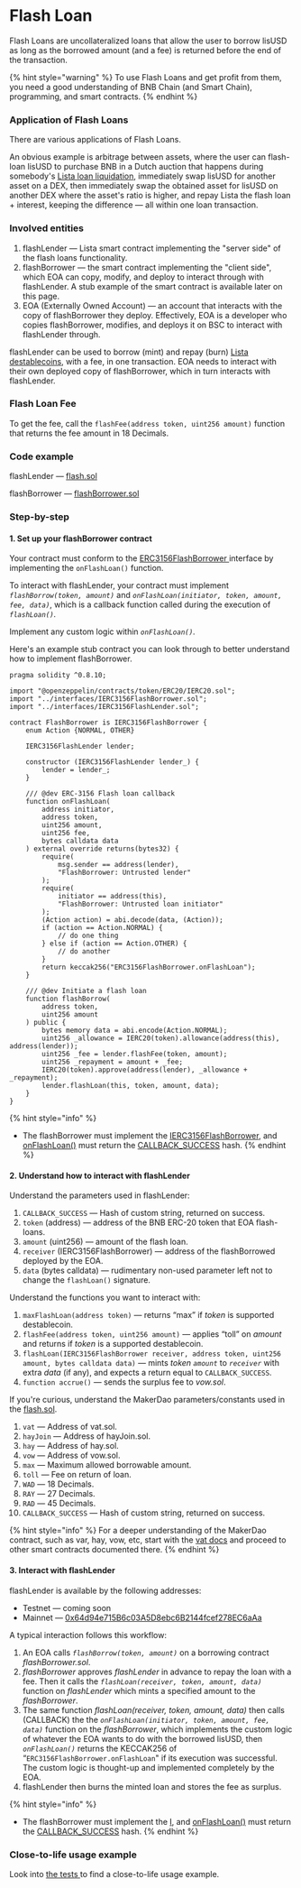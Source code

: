 # Flash Loan

Flash Loans are uncollateralized loans that allow the user to borrow lisUSD as long as the borrowed amount (and a fee) is returned before the end of the transaction.

{% hint style="warning" %}
To use Flash Loans and get profit from them, you need a good understanding of BNB Chain (and Smart Chain), programming, and smart contracts.
{% endhint %}

### Application of Flash Loans

There are various applications of Flash Loans.

An obvious example is arbitrage between assets, where the user can flash-loan lisUSD to purchase BNB in a Dutch auction that happens during somebody's [Lista loan liquidation](https://docs.helio.money/protocol/loan-liquidation), immediately swap lisUSD for another asset on a DEX, then immediately swap the obtained asset for lisUSD on another DEX where the asset's ratio is higher, and repay Lista the flash loan + interest, keeping the difference — all within one loan transaction.

### Involved entities

1. flashLender — Lista smart contract implementing the "server side" of the flash loans functionality.
2. flashBorrower — the smart contract implementing the "client side", which EOA can copy, modify, and deploy to interact through with flashLender. A stub example of the smart contract is available later on this page.
3. EOA (Externally Owned Account) — an account that interacts with the copy of flashBorrower they deploy. Effectively, EOA is a developer who copies flashBorrower, modifies, and deploys it on BSC to interact with flashLender through.

flashLender can be used to borrow (mint) and repay (burn) [Lista destablecoins](https://github.com/lista-dao/lista-dao-contracts/blob/master/contracts/hay.sol), with a fee, in one transaction. EOA needs to interact with their own deployed copy of flashBorrower, which in turn interacts with flashLender.

### Flash Loan Fee

To get the fee, call the `flashFee(address token, uint256 amount)` function that returns the fee amount in 18 Decimals.

### Code example

flashLender — [flash.sol](https://github.com/helio-money/helio-smart-contracts/blob/master/contracts/flash.sol)

flashBorrower — [flashBorrower.sol](https://github.com/helio-money/helio-smart-contracts/blob/master/contracts/mock/flashBorrower.sol)

### Step-by-step

#### 1. Set up your flashBorrower contract

Your contract must conform to the [ERC3156FlashBorrower ](https://github.com/helio-money/helio-smart-contracts/blob/master/contracts/interfaces/IERC3156FlashBorrower.sol)interface by implementing the `onFlashLoan()` function.&#x20;

To interact with flashLender, your contract must implement _`flashBorrow(token, amount)`_ and _`onFlashLoan(initiator, token, amount, fee, data)`_, which is a callback function called during the execution of _`flashLoan()`._&#x20;

Implement any custom logic within _`onFlashLoan()`._

Here's an example stub contract you can look through to better understand how to implement flashBorrower.

```
pragma solidity ^0.8.10;

import "@openzeppelin/contracts/token/ERC20/IERC20.sol";
import "../interfaces/IERC3156FlashBorrower.sol";
import "../interfaces/IERC3156FlashLender.sol";

contract FlashBorrower is IERC3156FlashBorrower {
    enum Action {NORMAL, OTHER}

    IERC3156FlashLender lender;

    constructor (IERC3156FlashLender lender_) {
        lender = lender_;
    }

    /// @dev ERC-3156 Flash loan callback
    function onFlashLoan(
        address initiator,
        address token,
        uint256 amount,
        uint256 fee,
        bytes calldata data
    ) external override returns(bytes32) {
        require(
            msg.sender == address(lender),
            "FlashBorrower: Untrusted lender"
        );
        require(
            initiator == address(this),
            "FlashBorrower: Untrusted loan initiator"
        );
        (Action action) = abi.decode(data, (Action));
        if (action == Action.NORMAL) {
            // do one thing
        } else if (action == Action.OTHER) {
            // do another
        }
        return keccak256("ERC3156FlashBorrower.onFlashLoan");
    }

    /// @dev Initiate a flash loan
    function flashBorrow(
        address token,
        uint256 amount
    ) public {
        bytes memory data = abi.encode(Action.NORMAL);
        uint256 _allowance = IERC20(token).allowance(address(this), address(lender));
        uint256 _fee = lender.flashFee(token, amount);
        uint256 _repayment = amount + _fee;
        IERC20(token).approve(address(lender), _allowance + _repayment);
        lender.flashLoan(this, token, amount, data);
    }
}
```

{% hint style="info" %}
* The flashBorrower must implement the [IERC3156FlashBorrower](https://github.com/helio-money/helio-smart-contracts/blob/master/contracts/interfaces/IERC3156FlashBorrower.sol), and [onFlashLoan()](https://github.com/helio-money/helio-smart-contracts/blob/master/contracts/interfaces/IERC3156FlashBorrower.sol#L30) must return the [CALLBACK\_SUCCESS](https://github.com/helio-money/helio-smart-contracts/blob/master/contracts/flash.sol#L108) hash.&#x20;
{% endhint %}

#### 2. Understand how to interact with flashLender

Understand the parameters used in flashLender:

1. `CALLBACK_SUCCESS` — Hash of custom string, returned on success.
2. `token` (address) — address of the BNB ERC-20 token that EOA flash-loans.
3. `amount` (uint256) — amount of the flash loan.
4. `receiver` (IERC3156FlashBorrower) — address of the flashBorrowed deployed by the EOA.
5. `data` (bytes calldata) — rudimentary non-used parameter left not to change the `flashLoan()` signature.

Understand the functions you want to interact with:

1. `maxFlashLoan(address token)` — returns “max” if _token_ is supported destablecoin.
2. `flashFee(address token, uint256 amount)` — applies “toll” on _amount_ and returns if _token_ is a supported destablecoin.
3. `flashLoan(IERC3156FlashBorrower receiver, address token, uint256 amount, bytes calldata data)` — mints _token `amount`_ to _`receiver`_ with extra _data_ (if any), and expects a return equal to `CALLBACK_SUCCESS`.
4. `function accrue()` — sends the surplus fee to _vow.sol_.

If you're curious, understand the MakerDao parameters/constants used in the [flash.sol](https://github.com/helio-money/helio-smart-contracts/blob/master/contracts/flash.sol).

1. `vat` — Address of vat.sol.
2. `hayJoin` — Address of hayJoin.sol.
3. `hay` — Address of hay.sol.
4. `vow` — Address of vow.sol.
5. `max` — Maximum allowed borrowable amount.
6. `toll` — Fee on return of loan.
7. `WAD` — 18 Decimals.
8. `RAY` — 27 Decimals.
9. `RAD` — 45 Decimals.
10. `CALLBACK_SUCCESS` — Hash of custom string, returned on success.

{% hint style="info" %}
For a deeper understanding of the MakerDao contract, such as var, hay, vow, etc, start with the [vat docs](https://docs.makerdao.com/smart-contract-modules/core-module/vat-detailed-documentation) and proceed to other smart contracts documented there.
{% endhint %}

#### 3. Interact with flashLender&#x20;

flashLender is available by the following addresses:

* Testnet — coming soon
* Mainnet — [0x64d94e715B6c03A5D8ebc6B2144fcef278EC6aAa](https://bscscan.com/address/0x64d94e715B6c03A5D8ebc6B2144fcef278EC6aAa)&#x20;

A typical interaction follows this workflow:

1. An EOA calls _`flashBorrow(token, amount)`_ on a borrowing contract _flashBorrower.sol_.
2. _flashBorrower_ approves _flashLender_ in advance to repay the loan with a fee. Then it calls the _`flashLoan(receiver, token, amount, data)`_ function on _flashLender_ which mints a specified amount to the _flashBorrower_.
3. The same function _flashLoan(receiver, token, amount, data)_ then calls (CALLBACK) the the _`onFlashLoan(initiator, token, amount, fee, data)`_ function on the _flashBorrower_, which implements the custom logic of whatever the EOA wants to do with the borrowed lisUSD, then _`onFlashLoan()`_ returns the KECCAK256 of “`ERC3156FlashBorrower.onFlashLoan`" if its execution was successful. The custom logic is thought-up and implemented completely by the EOA.
4. flashLender then burns the minted loan and stores the fee as surplus.

{% hint style="info" %}
* The flashBorrower must implement the [I](https://github.com/helio-money/helio-smart-contracts/blob/master/contracts/interfaces/IERC3156FlashBorrower.sol), and [onFlashLoan()](https://github.com/helio-money/helio-smart-contracts/blob/master/contracts/interfaces/IERC3156FlashBorrower.sol#L30) must return the [CALLBACK\_SUCCESS](https://github.com/helio-money/helio-smart-contracts/blob/master/contracts/flash.sol#L108) hash.&#x20;
{% endhint %}

### Close-to-life usage example

Look into [the tests ](https://github.com/helio-money/helio-smart-contracts/blob/master/test/flash.test.js)to find a close-to-life usage example.

